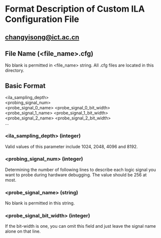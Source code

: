 Format Description of Custom ILA Configuration File
=====
<changyisong@ict.ac.cn>
-----

## File Name (<file_name>.cfg)
No blank is permitted in <file_name> string. 
All .cfg files are located in this directory.  

## Basic Format
<ila_sampling_depth>  
<probing_signal_num>  
<probe_signal_0_name> <probe_signal_0_bit_width>  
<probe_signal_1_name> <probe_signal_1_bit_width>  
<probe_signal_2_name> <probe_signal_2_bit_width>  
...  

### <ila_sampling_depth> (integer)
Valid values of this parameter include 1024, 2048, 4096 and 8192.  

### <probing_signal_num> (integer)
Determining the number of following lines to describe each logic signal you want to probe 
during hardware debugging. The value should be 256 at most.

### <probe_signal_name> (string)
No blank is permitted in this string.

### <probe_signal_bit_width> (integer)
If the bit-width is one, you can omit this field and just leave the signal name alone 
on that line.

